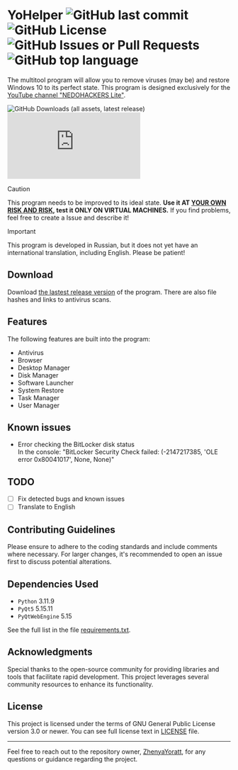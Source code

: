 # YoHelper ![GitHub last commit](https://img.shields.io/github/last-commit/ZhenyaYoratt/YoHelper?style=flat-square) ![GitHub License](https://img.shields.io/github/license/ZhenyaYoratt/YoHelper?style=flat-square) ![GitHub Issues or Pull Requests](https://img.shields.io/github/issues/ZhenyaYoratt/YoHelper?style=flat-square) ![GitHub top language](https://img.shields.io/github/languages/top/ZhenyaYoratt/YoHelper?style=flat-square)

The multitool program will allow you to remove viruses (may be) and restore Windows 10 to its perfect state. This program is designed exclusively for the [YouTube channel "NEDOHACKERS Lite"](https://youtube.com/@nedohackerslite).

![GitHub Downloads (all assets, latest release)](https://img.shields.io/github/downloads/ZhenyaYoratt/YoHelper/latest/total?style=for-the-badge&logo=github) ![GitHub file size in bytes](https://img.shields.io/github/size/ZhenyaYoratt/YoHelper/main.py)

> [!CAUTION]
> This program needs to be improved to its ideal state. **Use it AT <ins>YOUR OWN RISK AND RISK</ins>, test it ONLY ON VIRTUAL MACHINES.** If you find problems, feel free to create a Issue and describe it!

> [!IMPORTANT]
> This program is developed in Russian, but it does not yet have an international translation, including English. Please be patient!

## Download
Download [the lastest release version](/releases/) of the program. There are also file hashes and links to antivirus scans.
<!-- VirusTotal/Trag.le -->

## Features
The following features are built into the program:
- Antivirus
- Browser
- Desktop Manager
- Disk Manager
- Software Launcher
- System Restore
- Task Manager
- User Manager

## Known issues
- Error checking the BitLocker disk status \
  In the console: "BitLocker Security Check failed: (-2147217385, 'OLE error 0x80041017', None, None)"

## TODO
- [ ] Fix detected bugs and known issues
- [ ] Translate to English

## Contributing Guidelines
Please ensure to adhere to the coding standards and include comments where necessary. For larger changes, it's recommended to open an issue first to discuss potential alterations.

## Dependencies Used
- `Python` 3.11.9
- `PyQt5` 5.15.11
- `PyQtWebEngine` 5.15

See the full list in the file [requirements.txt](requirements.txt).


## Acknowledgments
Special thanks to the open-source community for providing libraries and tools that facilitate rapid development. This project leverages several community resources to enhance its functionality.

## License
This project is licensed under the terms of GNU General Public License version 3.0 or newer. You can see full license text in [LICENSE](LICENSE) file.


---

Feel free to reach out to the repository owner, [ZhenyaYoratt](https://github.com/ZhenyaYoratt), for any questions or guidance regarding the project.
